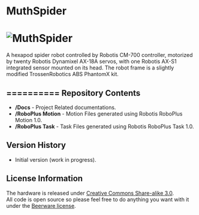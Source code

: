 # MuthSpider

![MuthSpider](https://s3-ap-southeast-1.amazonaws.com/muthanna/MuthSpider.png)<br>
==========
   
  A hexapod spider robot controlled by Robotis CM-700 controller, motorized by twenty Robotis Dynamixel AX-18A servos, with one Robotis AX-S1 integrated sensor mounted on its head. The robot frame is a slightly modified TrossenRobotics ABS PhantomX kit.
 
==========
Repository Contents
-------------------

* **/Docs** - Project Related documentations.
* **/RoboPlus Motion** - Motion Files generated using Robotis RoboPlus Motion 1.0.
* **/RoboPlus Task** - Task Files generated using Robotis RoboPlus Task 1.0.


Version History
---------------
* Initial version (work in progress).


License Information
-------------------
The hardware is released under [Creative Commons Share-alike 3.0](http://creativecommons.org/licenses/by-sa/3.0/).  
All code is open source so please feel free to do anything you want with it under the [Beerware license](http://en.wikipedia.org/wiki/Beerware).
